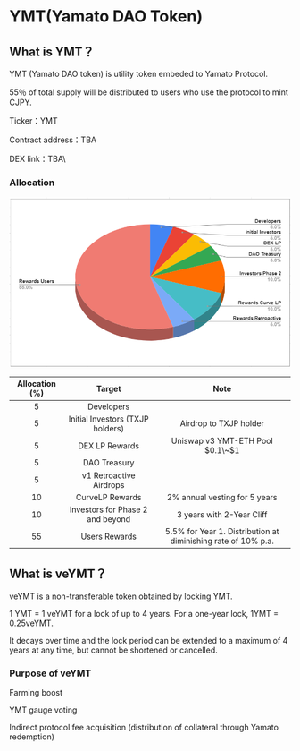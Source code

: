 # YMT(Yamato DAO Token)

## What is YMT？

YMT (Yamato DAO token) is utility token embeded to Yamato Protocol.

55％ of total supply will be distributed to users who use the protocol to mint CJPY.



Ticker：YMT

Contract address：TBA

DEX link：TBA\


### Allocation

![](<../.gitbook/assets/image (1).png>)



| Allocation (%) |              Target              |                              Note                             |
| :------------: | :------------------------------: | :-----------------------------------------------------------: |
|        5       |            Developers            |                                                               |
|        5       | Initial Investors (TXJP holders) |                     Airdrop to TXJP holder                    |
|        5       |          DEX LP Rewards          |                Uniswap v3 YMT-ETH Pool $0.1\~$1               |
|        5       |           DAO Treasury           |                                                               |
|        5       |      v1 Retroactive Airdrops     |                                                               |
|       10       |          CurveLP Rewards         |                 2% annual vesting for 5 years                 |
|       10       | Investors for Phase 2 and beyond |                   3 years with 2-Year Cliff                   |
|       55       |           Users Rewards          | 5.5% for Year 1. Distribution at diminishing rate of 10% p.a. |

## What is veYMT？

veYMT is a non-transferable token obtained by locking YMT.&#x20;

1 YMT = 1 veYMT for a lock of up to 4 years. For a one-year lock, 1YMT = 0.25veYMT.&#x20;

It decays over time and the lock period can be extended to a maximum of 4 years at any time, but cannot be shortened or cancelled.

### Purpose of veYMT

Farming boost

YMT gauge voting

Indirect protocol fee acquisition (distribution of collateral through Yamato redemption)
